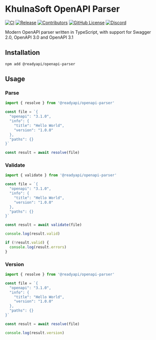 # KhulnaSoft OpenAPI Parser

[![CI](https://github.com/khulnasoft/openapi-parser/actions/workflows/ci.yml/badge.svg)](https://github.com/khulnasoft/openapi-parser/actions/workflows/ci.yml)
[![Release](https://github.com/khulnasoft/openapi-parser/actions/workflows/release.yml/badge.svg)](https://github.com/khulnasoft/openapi-parser/actions/workflows/release.yml)
[![Contributors](https://img.shields.io/github/contributors/khulnasoft/openapi-parser)](https://github.com/khulnasoft/openapi-parser/graphs/contributors)
[![GitHub License](https://img.shields.io/github/license/khulnasoft/openapi-parser)](https://github.com/khulnasoft/openapi-parser/blob/main/LICENSE)
[![Discord](https://img.shields.io/discord/1135330207960678410?style=flat&color=5865F2)](https://discord.gg/8HeZcRGPFS)

Modern OpenAPI parser written in TypeScript, with support for Swagger 2.0, OpenAPI 3.0 and OpenAPI 3.1

## Installation

```
npm add @readyapi/openapi-parser
```

## Usage

### Parse

```ts
import { resolve } from '@readyapi/openapi-parser'

const file = `{
  "openapi": "3.1.0",
  "info": {
    "title": "Hello World",
    "version": "1.0.0"
  },
  "paths": {}
}`

const result = await resolve(file)
```

### Validate

```ts
import { validate } from '@readyapi/openapi-parser'

const file = `{
  "openapi": "3.1.0",
  "info": {
    "title": "Hello World",
    "version": "1.0.0"
  },
  "paths": {}
}`

const result = await validate(file)

console.log(result.valid)

if (!result.valid) {
  console.log(result.errors)
}
```

### Version

```ts
import { resolve } from '@readyapi/openapi-parser'

const file = `{
  "openapi": "3.1.0",
  "info": {
    "title": "Hello World",
    "version": "1.0.0"
  },
  "paths": {}
}`

const result = await resolve(file)

console.log(result.version)
```
